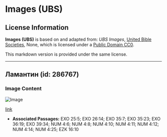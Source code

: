 # Images (UBS)

## License Information

**Images (UBS)** is based on and adapted from: _UBS Images_, [United Bible Societies](https://unitedbiblesocieties.org/), None, which is licensed under a [Public Domain CC0](https://creativecommons.org/public-domain/cc0/).

This markdown version is provided under the same license.



--------------------------------

## Ламантин (id: 286767)

### Image Content

![Image](https://cdn.aquifer.bible/aquifer-content/resources/Media/WEB-0615_manatee.jpg)

[link](https://cdn.aquifer.bible/aquifer-content/resources/Media/WEB-0615_manatee.jpg)

* **Associated Passages:** EXO 25:5; EXO 26:14; EXO 35:7; EXO 35:23; EXO 36:19; EXO 39:34; NUM 4:6; NUM 4:8; NUM 4:10; NUM 4:11; NUM 4:12; NUM 4:14; NUM 4:25; EZK 16:10

